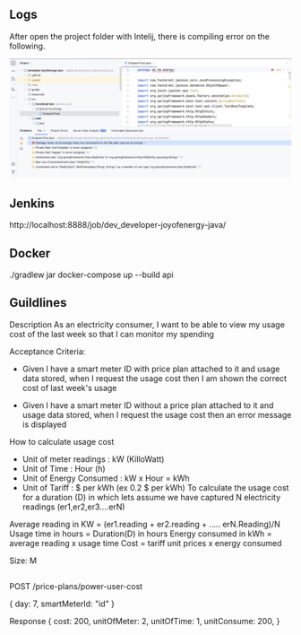 ## Logs

After open the project folder with Intelij, there is compiling error on the following.  

![e1](./resources/e1.png)


## Jenkins
http://localhost:8888/job/dev_developer-joyofenergy-java/

## Docker
./gradlew jar
docker-compose up --build api




## Guildlines
Description
As an electricity consumer, I want to be able to view my usage cost of the last week so that I can monitor my spending

Acceptance Criteria:
- Given I have a smart meter ID with price plan attached to it and usage data stored, when I request the usage cost then I am shown the correct cost of last week's usage

- Given I have a smart meter ID without a price plan attached to it and usage data stored, when I request the usage cost then an error message is displayed

How to calculate usage cost
- Unit of meter readings : kW (KilloWatt)
- Unit of Time : Hour (h)
- Unit of Energy Consumed : kW x Hour = kWh
- Unit of Tariff : $ per kWh (ex 0.2 $ per kWh)
  To calculate the usage cost for a duration (D) in which lets assume we have captured N electricity readings (er1,er2,er3....erN)

Average reading in KW = (er1.reading + er2.reading + ..... erN.Reading)/N
Usage time in hours = Duration(D) in hours
Energy consumed in kWh = average reading x usage time
Cost = tariff unit prices x energy consumed

Size: M



## 
POST /price-plans/power-user-cost

{
    day: 7,
    smartMeterId: "id"
}



Response
{
    cost: 200,
    unitOfMeter: 2,
    unitOfTime: 1,
    unitConsume: 200,
}